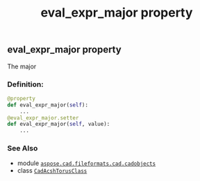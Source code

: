 ﻿---
title: eval_expr_major property
second_title: Aspose.CAD for Python via .NET API References
description: 
type: docs
weight: 110
url: /python-net/aspose.cad.fileformats.cad.cadobjects/cadacshtorusclass/eval_expr_major/
is_root: false
---

## eval_expr_major property


The major
### Definition:
```python
@property
def eval_expr_major(self):
    ...
@eval_expr_major.setter
def eval_expr_major(self, value):
    ...
```

### See Also
* module [`aspose.cad.fileformats.cad.cadobjects`](../../)
* class [`CadAcshTorusClass`](/cad/python-net/aspose.cad.fileformats.cad.cadobjects/cadacshtorusclass)
